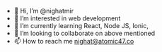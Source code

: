 - 👋 Hi, I’m @nighatmir
- 👀 I’m interested in web development
- 🌱 I’m currently learning React, Node JS, Ionic, 
- 💞️ I’m looking to collaborate on above mentioned
- 📫 How to reach me nighat@atomic47.co

<!---
nighatmir/nighatmir is a ✨ special ✨ repository because its `README.md` (this file) appears on your GitHub profile.
You can click the Preview link to take a look at your changes.
--->
